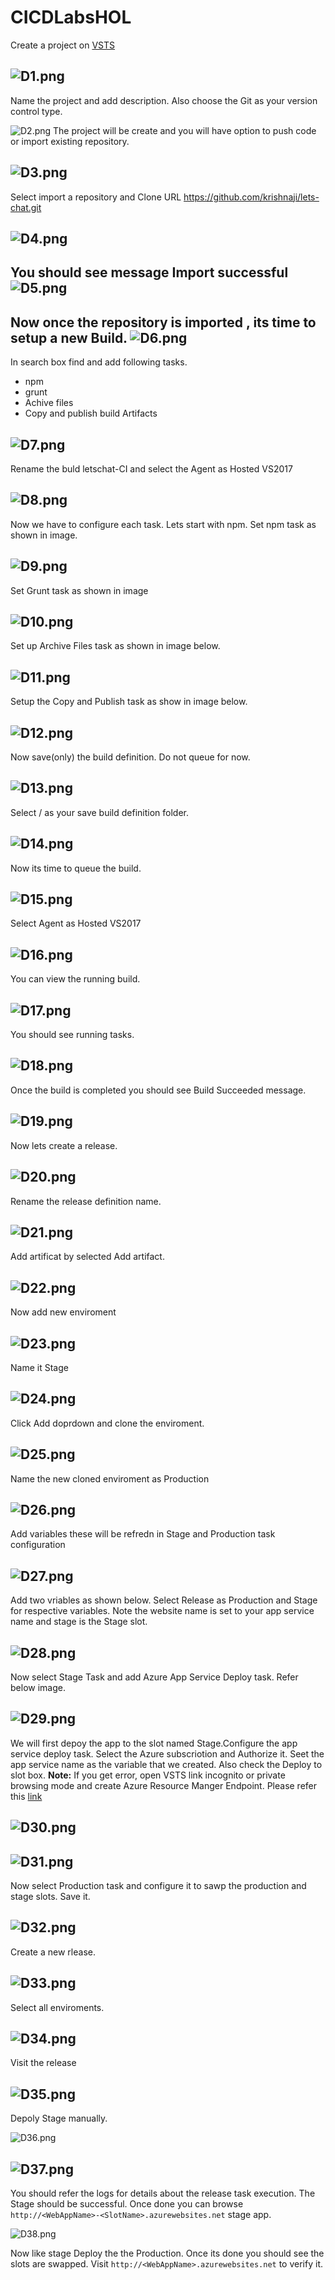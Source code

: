 # CICDLabsHOL

Create a project on [VSTS](https://www.visualstudio.com/team-services/)

![D1.png][1]
---
Name the project and add description. Also choose the Git as your version control type.

![D2.png][2]
The project will be create and you will have option to push code or import existing repository.

![D3.png][3]
---
Select import a repository and Clone URL https://github.com/krishnaji/lets-chat.git

![D4.png][4]
---
You should see message Import successful
![D5.png][5]
---
Now once the repository is imported , its time to setup a new Build.
![D6.png][6]
---
In search box find and add following tasks.
- npm
- grunt
- Achive files
- Copy and publish build Artifacts

![D7.png][7]
---
Rename the buld letschat-CI and select the Agent as Hosted VS2017

![D8.png][8]
---
Now we have to configure each task. Lets start with npm. Set npm task as shown in image.

![D9.png][9]
---
Set Grunt task as shown in image

![D10.png][10]
---
Set up Archive Files task as shown in image below.

![D11.png][11]
---
Setup the Copy and Publish task as show in image below.

![D12.png][12]
---
Now save(only) the build definition. Do not queue for now.

![D13.png][13]
---
Select / as your save build definition folder.

![D14.png][14]
---
Now its time to queue the build.

![D15.png][15]
---
Select Agent as Hosted VS2017

![D16.png][16]
---
You can view the running build.

![D17.png][17]
---
You should see running tasks.

![D18.png][18]
---
Once the build is completed you should see Build Succeeded message.

![D19.png][19]
---
Now lets create a release. 

![D20.png][20]
---
Rename the release definition name.

![D21.png][21]
---
Add artificat by selected Add artifact.

![D22.png][22]
---
Now add new enviroment 

![D23.png][23]
---
Name it Stage

![D24.png][24]
---
Click Add doprdown and clone the enviroment.

![D25.png][25]
---
Name the new cloned enviroment as Production

![D26.png][26]
---
Add variables  these will be refredn in Stage and Production task configuration

![D27.png][27]
---
Add two vriables as shown below. Select Release as Production and Stage for respective variables. Note the website name is set to your app service name and stage is the Stage slot.

![D28.png][28]
---
Now select Stage Task and add Azure App Service Deploy task. Refer below image.

![D29.png][29]
---
We will first depoy the app to the slot named Stage.Configure the app service deploy task. Select the Azure subscriotion and Authorize it. 
Seet the app service name as the variable that we created. Also check the Deploy to slot box.
**Note:** If you get error, open VSTS link incognito or private browsing mode and create Azure Resource Manger Endpoint. Please refer this [link](https://docs.microsoft.com/en-us/vsts/build-release/concepts/library/service-endpoints)

![D30.png][30]
---
![D31.png][31]
---
Now select Production task and configure it to sawp the production and stage slots.
Save it.

![D32.png][32]
---
Create a new rlease.

![D33.png][33]
---
Select all enviroments.

![D34.png][34]
---
Visit the release 

![D35.png][35]
---
Depoly Stage manually.

![D36.png][36]

![D37.png][37]
---
You should refer the logs for details about the release task execution.
The Stage should be successful. Once done you can browse `http://<WebAppName>-<SlotName>.azurewebsites.net` stage app.

![D38.png][38]

Now like stage Deploy the the Production. Once its done you should see the slots are swapped. Visit `http://<WebAppName>.azurewebsites.net` to verify it.

[1]:https://github.com/krishnaji/CICDLabsHOL/blob/master/D1.png
[2]:https://github.com/krishnaji/CICDLabsHOL/blob/master/D2.png
[3]:https://github.com/krishnaji/CICDLabsHOL/blob/master/D3.png
[4]:https://github.com/krishnaji/CICDLabsHOL/blob/master/D4.png
[5]:https://github.com/krishnaji/CICDLabsHOL/blob/master/D5.png
[6]:https://github.com/krishnaji/CICDLabsHOL/blob/master/D6.png
[7]:https://github.com/krishnaji/CICDLabsHOL/blob/master/D7.png
[8]:https://github.com/krishnaji/CICDLabsHOL/blob/master/D8.png
[9]:https://github.com/krishnaji/CICDLabsHOL/blob/master/D9.png
[10]:https://github.com/krishnaji/CICDLabsHOL/blob/master/D10.png
[11]:https://github.com/krishnaji/CICDLabsHOL/blob/master/D11.png
[12]:https://github.com/krishnaji/CICDLabsHOL/blob/master/D12.png
[13]:https://github.com/krishnaji/CICDLabsHOL/blob/master/D13.png
[14]:https://github.com/krishnaji/CICDLabsHOL/blob/master/D14.png
[15]:https://github.com/krishnaji/CICDLabsHOL/blob/master/D15.png
[16]:https://github.com/krishnaji/CICDLabsHOL/blob/master/D16.png
[17]:https://github.com/krishnaji/CICDLabsHOL/blob/master/D17.png
[18]:https://github.com/krishnaji/CICDLabsHOL/blob/master/D18.png
[19]:https://github.com/krishnaji/CICDLabsHOL/blob/master/D19.png
[20]:https://github.com/krishnaji/CICDLabsHOL/blob/master/D20.png
[21]:https://github.com/krishnaji/CICDLabsHOL/blob/master/D21.png
[22]:https://github.com/krishnaji/CICDLabsHOL/blob/master/D22.png
[23]:https://github.com/krishnaji/CICDLabsHOL/blob/master/D23.png
[24]:https://github.com/krishnaji/CICDLabsHOL/blob/master/D24.png
[25]:https://github.com/krishnaji/CICDLabsHOL/blob/master/D25.png
[26]:https://github.com/krishnaji/CICDLabsHOL/blob/master/D26.png
[27]:https://github.com/krishnaji/CICDLabsHOL/blob/master/D27.png
[28]:https://github.com/krishnaji/CICDLabsHOL/blob/master/D28.png
[29]:https://github.com/krishnaji/CICDLabsHOL/blob/master/D29.png
[30]:https://github.com/krishnaji/CICDLabsHOL/blob/master/D30.png
[31]:https://github.com/krishnaji/CICDLabsHOL/blob/master/D31.png
[32]:https://github.com/krishnaji/CICDLabsHOL/blob/master/D32.png
[33]:https://github.com/krishnaji/CICDLabsHOL/blob/master/D33.png
[34]:https://github.com/krishnaji/CICDLabsHOL/blob/master/D34.png
[35]:https://github.com/krishnaji/CICDLabsHOL/blob/master/D35.png
[36]:https://github.com/krishnaji/CICDLabsHOL/blob/master/D36.png
[37]:https://github.com/krishnaji/CICDLabsHOL/blob/master/D37.png
[38]:https://github.com/krishnaji/CICDLabsHOL/blob/master/D38.png
